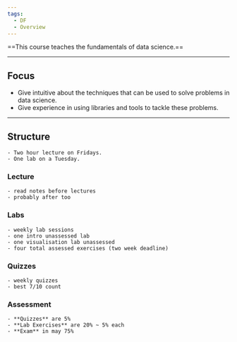 ```yaml
---
tags:
  - DF
  - Overview
---
```

==This course teaches the fundamentals of data science.==

---
## Focus
- Give intuitive about the techniques that can be used to solve problems in data science.
- Give experience in using libraries and tools to tackle these problems.

---
## Structure
	- Two hour lecture on Fridays.
	- One lab on a Tuesday.

### Lecture 
	- read notes before lectures
	- probably after too

### Labs
	- weekly lab sessions
	- one intro unassessed lab
	- one visualisation lab unassessed
	- four total assessed exercises (two week deadline)

### Quizzes
	- weekly quizzes
	- best 7/10 count

### Assessment
	- **Quizzes** are 5%
	- **Lab Exercises** are 20% ~ 5% each
	- **Exam** in may 75%

